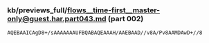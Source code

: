 ### kb/previews_full/flows__time-first__master-only@guest.har.part043.md (part 002)

```md
AQEBAAICAgD8+/sAAAAAAAUFBQABAQEAAAH/AAEBAAD//v8A/Pv8AAMDAwD+//8
```

```
